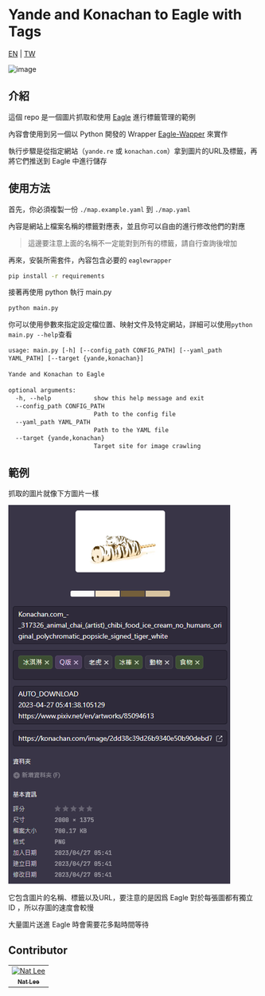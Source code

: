# Yande and Konachan to Eagle with Tags

[EN](./README.md) | [TW](./README.TW.md)

![image](https://user-images.githubusercontent.com/10178964/234870235-f0dbe874-c1e8-4320-9c52-d6d920fa274d.png)


## 介紹

這個 repo 是一個圖片抓取和使用 [Eagle](https://eagle.cool/) 進行標籤管理的範例

內容會使用到另一個以 Python 開發的 Wrapper [Eagle-Wapper](https://github.com/NatLee/Eagle-Wrapper) 來實作

執行步驟是從指定網站（`yande.re` 或 `konachan.com`）拿到圖片的URL及標籤，再將它們推送到 Eagle 中進行儲存

## 使用方法

首先，你必須複製一份 `./map.example.yaml` 到 `./map.yaml`

內容是網站上檔案名稱的標籤對應表，並且你可以自由的進行修改他們的對應

> 這邊要注意上面的名稱不一定能對到所有的標籤，請自行查詢後增加

再來，安裝所需套件，內容包含必要的 `eaglewrapper`

```bash
pip install -r requirements
```

接著再使用 python 執行 main.py

```bash
python main.py
```

你可以使用參數來指定設定檔位置、映射文件及特定網站，詳細可以使用`python main.py --help`查看

```
usage: main.py [-h] [--config_path CONFIG_PATH] [--yaml_path YAML_PATH] [--target {yande,konachan}]

Yande and Konachan to Eagle

optional arguments:
  -h, --help            show this help message and exit
  --config_path CONFIG_PATH
                        Path to the config file
  --yaml_path YAML_PATH
                        Path to the YAML file
  --target {yande,konachan}
                        Target site for image crawling
```

## 範例

抓取的圖片就像下方圖片一樣

![](./docs/sample.png)

它包含圖片的名稱、標籤以及URL，要注意的是因爲 Eagle 對於每張圖都有獨立 ID ，所以存圖的速度會較慢

大量圖片送進 Eagle 時會需要花多點時間等待


## Contributor

<!-- ALL-CONTRIBUTORS-LIST:START - Do not remove or modify this section -->
<!-- prettier-ignore-start -->
<!-- markdownlint-disable -->
<table>
  <tbody>
    <tr>
      <td align="center"><a href="https://github.com/NatLee"><img src="https://avatars.githubusercontent.com/u/10178964?v=3?s=100" width="100px;" alt="Nat Lee"/><br /><sub><b>Nat Lee</b></sub></a></td>
    </tr>
  </tbody>
</table>

<!-- markdownlint-restore -->
<!-- prettier-ignore-end -->

<!-- ALL-CONTRIBUTORS-LIST:END -->
